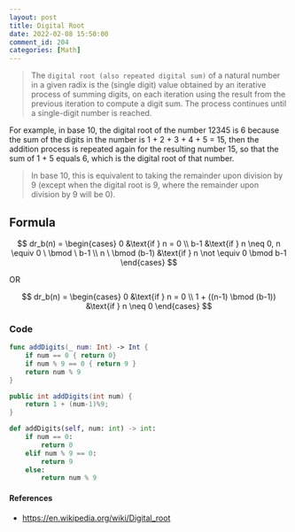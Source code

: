 ```yaml
---
layout: post
title: Digital Root
date: 2022-02-08 15:50:00
comment_id: 204
categories: [Math]
---
```


> The `digital root (also repeated digital sum)` of a natural number in a given radix is the (single digit) value obtained by an iterative process of summing digits, on each iteration using the result from the previous iteration to compute a digit sum. The process continues until a single-digit number is reached.

For example, in base 10, the digital root of the number 12345 is 6 because the sum of the digits in the number is 1 + 2 + 3 + 4 + 5 = 15, then the addition process is repeated again for the resulting number 15, so that the sum of 1 + 5 equals 6, which is the digital root of that number.

> In base 10, this is equivalent to taking the remainder upon division by 9 (except when the digital root is 9, where the remainder upon division by 9 will be 0).

## Formula

$$
dr_b(n) =
\begin{cases}
0 &\text{if } n = 0 \\
b-1 &\text{if } n \neq 0, n \equiv 0 \ \bmod \  b-1 \\
n \ \bmod (b-1) &\text{if } n \not \equiv 0 \bmod b-1
\end{cases}
$$

OR

$$
dr_b(n) =
\begin{cases}
0 &\text{if } n = 0 \\
1 + ((n-1) \bmod (b-1)) &\text{if } n \neq 0
\end{cases}
$$

### Code

```swift
func addDigits(_ num: Int) -> Int {
    if num == 0 { return 0}
    if num % 9 == 0 { return 9 }
    return num % 9
}
```

```java
public int addDigits(int num) {
    return 1 + (num-1)%9;
}
```

```py
def addDigits(self, num: int) -> int:
    if num == 0:
        return 0
    elif num % 9 == 0:
        return 9
    else:
        return num % 9
```

#### References

- <https://en.wikipedia.org/wiki/Digital_root>
